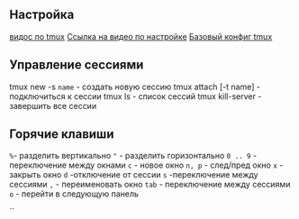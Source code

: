 ## Настройка
[видос по tmux](https://www.youtube.com/watch?v=1Y2CD4WnbP0)
[Ссылка на видео по настройке](https://www.youtube.com/watch?v=LkFtvMzMwjw)
[Базовый конфиг tmux](https://github.com/gpakosz/.tmux)

## Управление сессиями
tmux new -s `name` - создать новую сессию
tmux attach [-t name] - подключиться к сессии
tmux ls - список сессий
tmux kill-server - завершить все сессии

## Горячие клавиши
`%`- разделить вертикально
`"` - разделить горизонтально
`0 .. 9` - переключение между окнами
`с` - новое окно
`n, p` - след/пред окно
`x` - закрыть окно
`d` -отключение от сессии
`s` -переключение между сессиями
`,` - переименовать окно
`tab` - переключение между сессиями
`o` - перейти в следующую панель

``